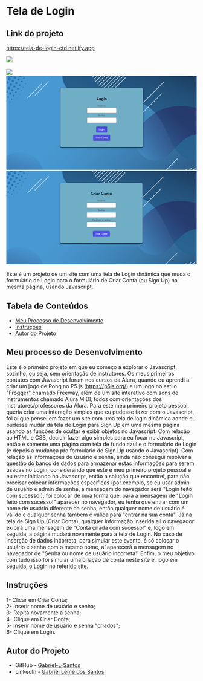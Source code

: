 # Tela de Login

## Link do projeto
 https://tela-de-login-ctd.netlify.app

<img src="http://img.shields.io/static/v1?label=STATUS&message=CONCLUIDO&color=GREEN&style=for-the-badge"/>
</p>

![](./imgs-gifs-readme/tela-login.gif)
![](./imgs-gifs-readme/tela-login.png)
![](./imgs-gifs-readme/tela-signup.png)

Este é um projeto de um site com uma tela de Login dinâmica que muda o formulário de Login para o formulário de Criar Conta (ou Sign Up) na mesma página, usando Javascript. 

## Tabela de Conteúdos

- [Meu Processo de Desenvolvimento](#meu-processo-de-desenvolvimento)
- [Instruções](#instruções)
- [Autor do Projeto](#autor-do-projeto)

## Meu processo de Desenvolvimento

Este é o primeiro projeto em que eu começo a explorar o Javascript sozinho, ou seja, sem orientação de instrutores. Os meus primeiros contatos com Javascript foram nos cursos da Alura, quando eu aprendi a criar um jogo de Pong no P5.js (https://p5js.org/) e um jogo no estilo "Frogger" chamado Freeway, além de um site interativo com sons de instrumentos chamado Alura MIDI, todos com orientações dos instrutores/professores da Alura. Para este meu primeiro projeto pessoal, queria criar uma interação simples que eu pudesse fazer com o Javascript, foi aí que pensei em fazer um site com uma tela de login dinâmica aonde eu pudesse mudar da tela de Login para Sign Up em uma mesma página usando as funções de ocultar e exibir objetos no Javascript. Com relação ao HTML e CSS, decidir fazer algo simples para eu focar no Javascript, então é somente uma página com tela de fundo azul e o formulário de Login (e depois a mudança pro formulário de Sign Up usando o Javascript). Com relação às informações de usuário e senha, ainda não consegui resolver a questão do banco de dados para armazenar estas informações para serem usadas no Login, considerando que este é meu primeiro projeto pessoal e eu estar iniciando no Javascript, então a solução que encontrei, para não precisar colocar informações específicas (por exemplo, se eu usar admin de usuário e admin de senha, a mensagem do navegador será "Login feito com sucesso!), foi colocar de uma forma que, para a mensagem de "Login feito com sucesso!" aparecer no navegador, eu tenha que entrar com um nome de usuário diferente da senha, então qualquer nome de usuário é válido e qualquer senha também é válida para "entrar na sua conta". Já na tela de Sign Up (Criar Conta), qualquer informação inserida ali o navegador exibirá uma mensagem de "Conta criada com sucesso!" e, logo em seguida, a página mudará novamente para a tela de Login. No caso de inserção de dados incorreta, para simular este evento, é só colocar o usuário e senha com o mesmo nome, aí aparecerá a mensagem no navegador de "Senha ou nome de usuário incorreta". Enfim, o meu objetivo com tudo isso foi simular uma criação de conta neste site e, logo em seguida, o Login no referido site.

## Instruções
1- Clicar em Criar Conta;<br>
2- Inserir nome de usuário e senha;<br>
3- Repita novamente a senha;<br>
4- Clique em Criar Conta;<br>
5- Inserir nome de usuário e senha "criados";<br>
6- Clique em Login.

## Autor do Projeto

- GitHub - [Gabriel-L-Santos](https://github.com/Gabriel-L-Santos)
- LinkedIn - [Gabriel Leme dos Santos](https://www.linkedin.com/in/gabriel-leme-dos-santos/)